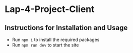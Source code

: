 # Lap-4-Project-Client

## Instructions for Installation and Usage
- Run `npm i` to install the required packages
- Run `npm run dev` to start the site
